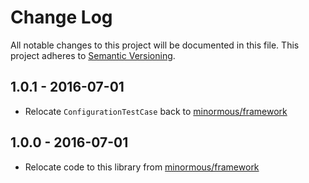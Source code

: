 # Change Log

All notable changes to this project will be documented in this file.
This project adheres to [Semantic Versioning](http://semver.org/).

## 1.0.1 - 2016-07-01

- Relocate `ConfigurationTestCase` back to [minormous/framework](https://github.com/minormous/framework)

## 1.0.0 - 2016-07-01

- Relocate code to this library from [minormous/framework](https://github.com/minormous/framework)
